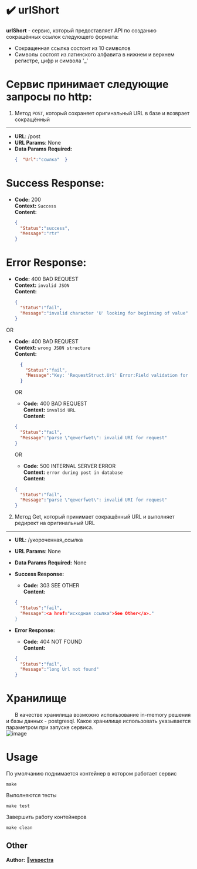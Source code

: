 # :heavy_check_mark: urlShort
**urlShort** - сервис, который предоставляет API по созданию сокращённых ссылок следующего формата:
- Сокращенная ссылка состоит из 10 символов
- Cимволы состоят из латинского алфавита в нижнем и верхнем регистре, цифр и символа '_'
# Сервис принимает следующие запросы по http:
1. Метод `POST`, который сохраняет оригинальный URL в базе и возврает сокращённый
----
* **URL**: /post
*  **URL Params**: None
* **Data Params**
   **Required:**
   ```json
  {  "Url":"ссылка"  }
  ```
# Success Response:
  * **Code:** 200 <br />
    **Context:** `Success`<br />
    **Content:** 
    ```json
    {
      "Status":"success",
      "Message":"rtr"
    }
    ```


# Error Response:
  * **Code:** 400 BAD REQUEST <br />
    **Context:** `invalid JSON` <br />
    **Content:** 
    ```json
    {
      "Status":"fail",
      "Message":"invalid character 'U' looking for beginning of value"
    }
    ```
    
  OR

* **Code:** 400 BAD REQUEST <br />
  **Context:** `wrong JSON structure`<br />
**Content:**
   ```json
     {
       "Status":"fail",
       "Message":"Key: 'RequestStruct.Url' Error:Field validation for 'Url' failed on the 'required' tag"
     }
    ```

  OR

   * **Code:** 400 BAD REQUEST <br />
     **Context:** `invalid URL`<br />
    **Content:**
  ```json
  {
    "Status":"fail",
    "Message":"parse \"qewerfwet\": invalid URI for request"
  }
   ```

  OR
     * **Code:** 500 INTERNAL SERVER ERROR <br />
  **Context:** `error during post in database`<br />
      **Content:**
  ```json
  {
    "Status":"fail",
    "Message":"parse \"qewerfwet\": invalid URI for request"
  }
  ```

2. Метод Get, который принимает сокращённый URL и выполняет редирект на оригинальный URL
----
* **URL**: /укороченная_ссылка
*  **URL Params**: None
* **Data Params**
   **Required:** None

* **Success Response:**
  * **Code:** 303 SEE OTHER <br />
    **Content:**
  ```json
  {
    "Status":"fail",
    "Message":<a href="исходная ссылка">See Other</a>."
  }
  ```

* **Error Response:**
  * **Code:** 404 NOT FOUND <br />
    **Content:**
  ```json
  {
    "Status":"fail",
    "Message":"long Url not found"
  }
  ```
  

# Хранилище
&nbsp;&nbsp;&nbsp;&nbsp;&nbsp;&nbsp;В качестве хранилища возможно использование in-memory решения и базы данных - postgresql. Какое хранилище использовать указывается параметром при запуске сервиса.<br />
  ![image](https://user-images.githubusercontent.com/75119633/208161156-aa2dbb36-be9e-42c5-b165-48b081c415cd.jpg)
# Usage
По умолчанию поднимается контейнер в котором работает сервис

    make

Выполняются тесты

    make test

Завершить работу контейнеров

    make clean
    
## Other
**Author:**
:pig:**[wspectra](https://github.com/wspectra)**
